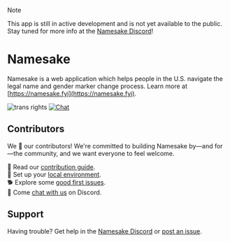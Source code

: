 > [!NOTE]
> This app is still in active development and is not yet available to the public. Stay tuned for more info at the [Namesake Discord](https://namesake.fyi/chat)!

# Namesake

Namesake is a web application which helps people in the U.S. navigate the legal name and gender marker change process. Learn more at [https://namesake.fyi](https://namesake.fyi).

![trans rights](https://pride-badges.pony.workers.dev/static/v1?label=Trans%20Rights&stripeWidth=6&stripeColors=5BCEFA,F5A9B8,FFFFFF,F5A9B8,5BCEFA) [![Chat](https://img.shields.io/discord/1250552190402035835?color=5865F2&logo=discord&logoColor=white)](https://namesake.fyi/chat)

## Contributors

We 💖 our contributors! We're committed to building Namesake by—and for—the community, and we want everyone to feel welcome.

📖 Read our [contribution guide](/docs/CONTRIBUTING.md).  
🐾 Set up your [local environment](/docs/CONTRIBUTING.md#getting-started).  
🐕 Explore some [good first issues](https://github.com/namesakefyi/namesake/contribute).  
👋 Come [chat with us](https://namesake.fyi/chat) on Discord.

## Support

Having trouble? Get help in the [Namesake Discord](https://namesake.fyi/chat) or [post an issue](https://github.com/namesakefyi/namesake/issues).
